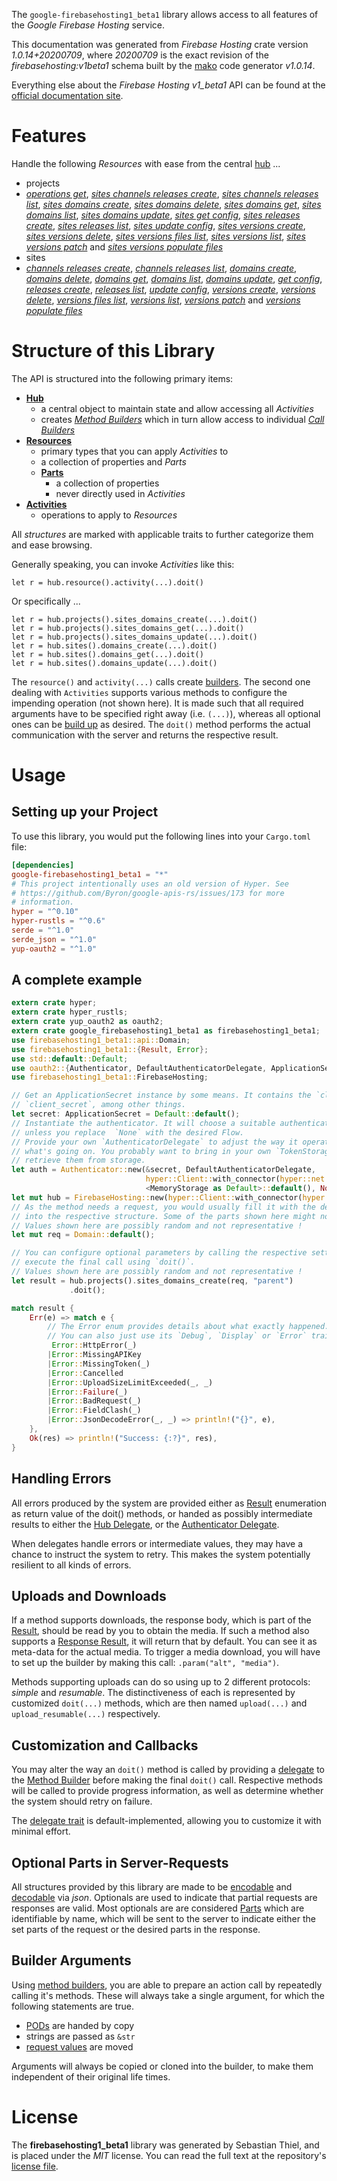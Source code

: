 <!---
DO NOT EDIT !
This file was generated automatically from 'src/mako/api/README.md.mako'
DO NOT EDIT !
-->
The `google-firebasehosting1_beta1` library allows access to all features of the *Google Firebase Hosting* service.

This documentation was generated from *Firebase Hosting* crate version *1.0.14+20200709*, where *20200709* is the exact revision of the *firebasehosting:v1beta1* schema built by the [mako](http://www.makotemplates.org/) code generator *v1.0.14*.

Everything else about the *Firebase Hosting* *v1_beta1* API can be found at the
[official documentation site](https://firebase.google.com/docs/hosting/).
# Features

Handle the following *Resources* with ease from the central [hub](https://docs.rs/google-firebasehosting1_beta1/1.0.14+20200709/google_firebasehosting1_beta1/FirebaseHosting) ... 

* projects
 * [*operations get*](https://docs.rs/google-firebasehosting1_beta1/1.0.14+20200709/google_firebasehosting1_beta1/api::ProjectOperationGetCall), [*sites channels releases create*](https://docs.rs/google-firebasehosting1_beta1/1.0.14+20200709/google_firebasehosting1_beta1/api::ProjectSiteChannelReleaseCreateCall), [*sites channels releases list*](https://docs.rs/google-firebasehosting1_beta1/1.0.14+20200709/google_firebasehosting1_beta1/api::ProjectSiteChannelReleaseListCall), [*sites domains create*](https://docs.rs/google-firebasehosting1_beta1/1.0.14+20200709/google_firebasehosting1_beta1/api::ProjectSiteDomainCreateCall), [*sites domains delete*](https://docs.rs/google-firebasehosting1_beta1/1.0.14+20200709/google_firebasehosting1_beta1/api::ProjectSiteDomainDeleteCall), [*sites domains get*](https://docs.rs/google-firebasehosting1_beta1/1.0.14+20200709/google_firebasehosting1_beta1/api::ProjectSiteDomainGetCall), [*sites domains list*](https://docs.rs/google-firebasehosting1_beta1/1.0.14+20200709/google_firebasehosting1_beta1/api::ProjectSiteDomainListCall), [*sites domains update*](https://docs.rs/google-firebasehosting1_beta1/1.0.14+20200709/google_firebasehosting1_beta1/api::ProjectSiteDomainUpdateCall), [*sites get config*](https://docs.rs/google-firebasehosting1_beta1/1.0.14+20200709/google_firebasehosting1_beta1/api::ProjectSiteGetConfigCall), [*sites releases create*](https://docs.rs/google-firebasehosting1_beta1/1.0.14+20200709/google_firebasehosting1_beta1/api::ProjectSiteReleaseCreateCall), [*sites releases list*](https://docs.rs/google-firebasehosting1_beta1/1.0.14+20200709/google_firebasehosting1_beta1/api::ProjectSiteReleaseListCall), [*sites update config*](https://docs.rs/google-firebasehosting1_beta1/1.0.14+20200709/google_firebasehosting1_beta1/api::ProjectSiteUpdateConfigCall), [*sites versions create*](https://docs.rs/google-firebasehosting1_beta1/1.0.14+20200709/google_firebasehosting1_beta1/api::ProjectSiteVersionCreateCall), [*sites versions delete*](https://docs.rs/google-firebasehosting1_beta1/1.0.14+20200709/google_firebasehosting1_beta1/api::ProjectSiteVersionDeleteCall), [*sites versions files list*](https://docs.rs/google-firebasehosting1_beta1/1.0.14+20200709/google_firebasehosting1_beta1/api::ProjectSiteVersionFileListCall), [*sites versions list*](https://docs.rs/google-firebasehosting1_beta1/1.0.14+20200709/google_firebasehosting1_beta1/api::ProjectSiteVersionListCall), [*sites versions patch*](https://docs.rs/google-firebasehosting1_beta1/1.0.14+20200709/google_firebasehosting1_beta1/api::ProjectSiteVersionPatchCall) and [*sites versions populate files*](https://docs.rs/google-firebasehosting1_beta1/1.0.14+20200709/google_firebasehosting1_beta1/api::ProjectSiteVersionPopulateFileCall)
* sites
 * [*channels releases create*](https://docs.rs/google-firebasehosting1_beta1/1.0.14+20200709/google_firebasehosting1_beta1/api::SiteChannelReleaseCreateCall), [*channels releases list*](https://docs.rs/google-firebasehosting1_beta1/1.0.14+20200709/google_firebasehosting1_beta1/api::SiteChannelReleaseListCall), [*domains create*](https://docs.rs/google-firebasehosting1_beta1/1.0.14+20200709/google_firebasehosting1_beta1/api::SiteDomainCreateCall), [*domains delete*](https://docs.rs/google-firebasehosting1_beta1/1.0.14+20200709/google_firebasehosting1_beta1/api::SiteDomainDeleteCall), [*domains get*](https://docs.rs/google-firebasehosting1_beta1/1.0.14+20200709/google_firebasehosting1_beta1/api::SiteDomainGetCall), [*domains list*](https://docs.rs/google-firebasehosting1_beta1/1.0.14+20200709/google_firebasehosting1_beta1/api::SiteDomainListCall), [*domains update*](https://docs.rs/google-firebasehosting1_beta1/1.0.14+20200709/google_firebasehosting1_beta1/api::SiteDomainUpdateCall), [*get config*](https://docs.rs/google-firebasehosting1_beta1/1.0.14+20200709/google_firebasehosting1_beta1/api::SiteGetConfigCall), [*releases create*](https://docs.rs/google-firebasehosting1_beta1/1.0.14+20200709/google_firebasehosting1_beta1/api::SiteReleaseCreateCall), [*releases list*](https://docs.rs/google-firebasehosting1_beta1/1.0.14+20200709/google_firebasehosting1_beta1/api::SiteReleaseListCall), [*update config*](https://docs.rs/google-firebasehosting1_beta1/1.0.14+20200709/google_firebasehosting1_beta1/api::SiteUpdateConfigCall), [*versions create*](https://docs.rs/google-firebasehosting1_beta1/1.0.14+20200709/google_firebasehosting1_beta1/api::SiteVersionCreateCall), [*versions delete*](https://docs.rs/google-firebasehosting1_beta1/1.0.14+20200709/google_firebasehosting1_beta1/api::SiteVersionDeleteCall), [*versions files list*](https://docs.rs/google-firebasehosting1_beta1/1.0.14+20200709/google_firebasehosting1_beta1/api::SiteVersionFileListCall), [*versions list*](https://docs.rs/google-firebasehosting1_beta1/1.0.14+20200709/google_firebasehosting1_beta1/api::SiteVersionListCall), [*versions patch*](https://docs.rs/google-firebasehosting1_beta1/1.0.14+20200709/google_firebasehosting1_beta1/api::SiteVersionPatchCall) and [*versions populate files*](https://docs.rs/google-firebasehosting1_beta1/1.0.14+20200709/google_firebasehosting1_beta1/api::SiteVersionPopulateFileCall)




# Structure of this Library

The API is structured into the following primary items:

* **[Hub](https://docs.rs/google-firebasehosting1_beta1/1.0.14+20200709/google_firebasehosting1_beta1/FirebaseHosting)**
    * a central object to maintain state and allow accessing all *Activities*
    * creates [*Method Builders*](https://docs.rs/google-firebasehosting1_beta1/1.0.14+20200709/google_firebasehosting1_beta1/client::MethodsBuilder) which in turn
      allow access to individual [*Call Builders*](https://docs.rs/google-firebasehosting1_beta1/1.0.14+20200709/google_firebasehosting1_beta1/client::CallBuilder)
* **[Resources](https://docs.rs/google-firebasehosting1_beta1/1.0.14+20200709/google_firebasehosting1_beta1/client::Resource)**
    * primary types that you can apply *Activities* to
    * a collection of properties and *Parts*
    * **[Parts](https://docs.rs/google-firebasehosting1_beta1/1.0.14+20200709/google_firebasehosting1_beta1/client::Part)**
        * a collection of properties
        * never directly used in *Activities*
* **[Activities](https://docs.rs/google-firebasehosting1_beta1/1.0.14+20200709/google_firebasehosting1_beta1/client::CallBuilder)**
    * operations to apply to *Resources*

All *structures* are marked with applicable traits to further categorize them and ease browsing.

Generally speaking, you can invoke *Activities* like this:

```Rust,ignore
let r = hub.resource().activity(...).doit()
```

Or specifically ...

```ignore
let r = hub.projects().sites_domains_create(...).doit()
let r = hub.projects().sites_domains_get(...).doit()
let r = hub.projects().sites_domains_update(...).doit()
let r = hub.sites().domains_create(...).doit()
let r = hub.sites().domains_get(...).doit()
let r = hub.sites().domains_update(...).doit()
```

The `resource()` and `activity(...)` calls create [builders][builder-pattern]. The second one dealing with `Activities` 
supports various methods to configure the impending operation (not shown here). It is made such that all required arguments have to be 
specified right away (i.e. `(...)`), whereas all optional ones can be [build up][builder-pattern] as desired.
The `doit()` method performs the actual communication with the server and returns the respective result.

# Usage

## Setting up your Project

To use this library, you would put the following lines into your `Cargo.toml` file:

```toml
[dependencies]
google-firebasehosting1_beta1 = "*"
# This project intentionally uses an old version of Hyper. See
# https://github.com/Byron/google-apis-rs/issues/173 for more
# information.
hyper = "^0.10"
hyper-rustls = "^0.6"
serde = "^1.0"
serde_json = "^1.0"
yup-oauth2 = "^1.0"
```

## A complete example

```Rust
extern crate hyper;
extern crate hyper_rustls;
extern crate yup_oauth2 as oauth2;
extern crate google_firebasehosting1_beta1 as firebasehosting1_beta1;
use firebasehosting1_beta1::api::Domain;
use firebasehosting1_beta1::{Result, Error};
use std::default::Default;
use oauth2::{Authenticator, DefaultAuthenticatorDelegate, ApplicationSecret, MemoryStorage};
use firebasehosting1_beta1::FirebaseHosting;

// Get an ApplicationSecret instance by some means. It contains the `client_id` and 
// `client_secret`, among other things.
let secret: ApplicationSecret = Default::default();
// Instantiate the authenticator. It will choose a suitable authentication flow for you, 
// unless you replace  `None` with the desired Flow.
// Provide your own `AuthenticatorDelegate` to adjust the way it operates and get feedback about 
// what's going on. You probably want to bring in your own `TokenStorage` to persist tokens and
// retrieve them from storage.
let auth = Authenticator::new(&secret, DefaultAuthenticatorDelegate,
                              hyper::Client::with_connector(hyper::net::HttpsConnector::new(hyper_rustls::TlsClient::new())),
                              <MemoryStorage as Default>::default(), None);
let mut hub = FirebaseHosting::new(hyper::Client::with_connector(hyper::net::HttpsConnector::new(hyper_rustls::TlsClient::new())), auth);
// As the method needs a request, you would usually fill it with the desired information
// into the respective structure. Some of the parts shown here might not be applicable !
// Values shown here are possibly random and not representative !
let mut req = Domain::default();

// You can configure optional parameters by calling the respective setters at will, and
// execute the final call using `doit()`.
// Values shown here are possibly random and not representative !
let result = hub.projects().sites_domains_create(req, "parent")
             .doit();

match result {
    Err(e) => match e {
        // The Error enum provides details about what exactly happened.
        // You can also just use its `Debug`, `Display` or `Error` traits
         Error::HttpError(_)
        |Error::MissingAPIKey
        |Error::MissingToken(_)
        |Error::Cancelled
        |Error::UploadSizeLimitExceeded(_, _)
        |Error::Failure(_)
        |Error::BadRequest(_)
        |Error::FieldClash(_)
        |Error::JsonDecodeError(_, _) => println!("{}", e),
    },
    Ok(res) => println!("Success: {:?}", res),
}

```
## Handling Errors

All errors produced by the system are provided either as [Result](https://docs.rs/google-firebasehosting1_beta1/1.0.14+20200709/google_firebasehosting1_beta1/client::Result) enumeration as return value of
the doit() methods, or handed as possibly intermediate results to either the 
[Hub Delegate](https://docs.rs/google-firebasehosting1_beta1/1.0.14+20200709/google_firebasehosting1_beta1/client::Delegate), or the [Authenticator Delegate](https://docs.rs/yup-oauth2/*/yup_oauth2/trait.AuthenticatorDelegate.html).

When delegates handle errors or intermediate values, they may have a chance to instruct the system to retry. This 
makes the system potentially resilient to all kinds of errors.

## Uploads and Downloads
If a method supports downloads, the response body, which is part of the [Result](https://docs.rs/google-firebasehosting1_beta1/1.0.14+20200709/google_firebasehosting1_beta1/client::Result), should be
read by you to obtain the media.
If such a method also supports a [Response Result](https://docs.rs/google-firebasehosting1_beta1/1.0.14+20200709/google_firebasehosting1_beta1/client::ResponseResult), it will return that by default.
You can see it as meta-data for the actual media. To trigger a media download, you will have to set up the builder by making
this call: `.param("alt", "media")`.

Methods supporting uploads can do so using up to 2 different protocols: 
*simple* and *resumable*. The distinctiveness of each is represented by customized 
`doit(...)` methods, which are then named `upload(...)` and `upload_resumable(...)` respectively.

## Customization and Callbacks

You may alter the way an `doit()` method is called by providing a [delegate](https://docs.rs/google-firebasehosting1_beta1/1.0.14+20200709/google_firebasehosting1_beta1/client::Delegate) to the 
[Method Builder](https://docs.rs/google-firebasehosting1_beta1/1.0.14+20200709/google_firebasehosting1_beta1/client::CallBuilder) before making the final `doit()` call. 
Respective methods will be called to provide progress information, as well as determine whether the system should 
retry on failure.

The [delegate trait](https://docs.rs/google-firebasehosting1_beta1/1.0.14+20200709/google_firebasehosting1_beta1/client::Delegate) is default-implemented, allowing you to customize it with minimal effort.

## Optional Parts in Server-Requests

All structures provided by this library are made to be [encodable](https://docs.rs/google-firebasehosting1_beta1/1.0.14+20200709/google_firebasehosting1_beta1/client::RequestValue) and 
[decodable](https://docs.rs/google-firebasehosting1_beta1/1.0.14+20200709/google_firebasehosting1_beta1/client::ResponseResult) via *json*. Optionals are used to indicate that partial requests are responses 
are valid.
Most optionals are are considered [Parts](https://docs.rs/google-firebasehosting1_beta1/1.0.14+20200709/google_firebasehosting1_beta1/client::Part) which are identifiable by name, which will be sent to 
the server to indicate either the set parts of the request or the desired parts in the response.

## Builder Arguments

Using [method builders](https://docs.rs/google-firebasehosting1_beta1/1.0.14+20200709/google_firebasehosting1_beta1/client::CallBuilder), you are able to prepare an action call by repeatedly calling it's methods.
These will always take a single argument, for which the following statements are true.

* [PODs][wiki-pod] are handed by copy
* strings are passed as `&str`
* [request values](https://docs.rs/google-firebasehosting1_beta1/1.0.14+20200709/google_firebasehosting1_beta1/client::RequestValue) are moved

Arguments will always be copied or cloned into the builder, to make them independent of their original life times.

[wiki-pod]: http://en.wikipedia.org/wiki/Plain_old_data_structure
[builder-pattern]: http://en.wikipedia.org/wiki/Builder_pattern
[google-go-api]: https://github.com/google/google-api-go-client

# License
The **firebasehosting1_beta1** library was generated by Sebastian Thiel, and is placed 
under the *MIT* license.
You can read the full text at the repository's [license file][repo-license].

[repo-license]: https://github.com/Byron/google-apis-rsblob/master/LICENSE.md

